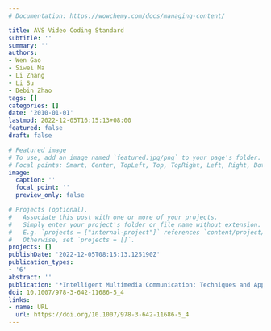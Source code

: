 ```yaml
---
# Documentation: https://wowchemy.com/docs/managing-content/

title: AVS Video Coding Standard
subtitle: ''
summary: ''
authors:
- Wen Gao
- Siwei Ma
- Li Zhang
- Li Su
- Debin Zhao
tags: []
categories: []
date: '2010-01-01'
lastmod: 2022-12-05T16:15:13+08:00
featured: false
draft: false

# Featured image
# To use, add an image named `featured.jpg/png` to your page's folder.
# Focal points: Smart, Center, TopLeft, Top, TopRight, Left, Right, BottomLeft, Bottom, BottomRight.
image:
  caption: ''
  focal_point: ''
  preview_only: false

# Projects (optional).
#   Associate this post with one or more of your projects.
#   Simply enter your project's folder or file name without extension.
#   E.g. `projects = ["internal-project"]` references `content/project/deep-learning/index.md`.
#   Otherwise, set `projects = []`.
projects: []
publishDate: '2022-12-05T08:15:13.125190Z'
publication_types:
- '6'
abstract: ''
publication: '*Intelligent Multimedia Communication: Techniques and Applications*'
doi: 10.1007/978-3-642-11686-5_4
links:
- name: URL
  url: https://doi.org/10.1007/978-3-642-11686-5_4
---
```

